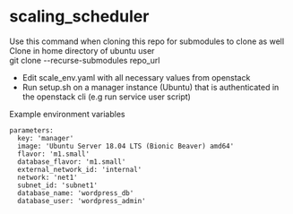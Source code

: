 # scaling_scheduler

Use this command when cloning this repo for submodules to clone as well  
Clone in home directory of ubuntu user  
git clone --recurse-submodules repo_url  

* Edit scale_env.yaml with all necessary values from openstack
* Run setup.sh on a manager instance (Ubuntu) that is authenticated in the openstack cli (e.g run service user script)

Example environment variables
```
parameters:
  key: 'manager'
  image: 'Ubuntu Server 18.04 LTS (Bionic Beaver) amd64'
  flavor: 'm1.small'
  database_flavor: 'm1.small'
  external_network_id: 'internal'
  network: 'net1'
  subnet_id: 'subnet1'
  database_name: 'wordpress_db'
  database_user: 'wordpress_admin'
```